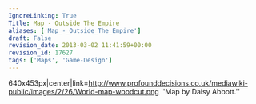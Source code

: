 ```yaml
---
IgnoreLinking: True
Title: Map - Outside The Empire
aliases: ['Map_-_Outside_The_Empire']
draft: False
revision_date: 2013-03-02 11:41:59+00:00
revision_id: 17627
tags: ['Maps', 'Game-Design']
---
```


640x453px|center|link=http://www.profounddecisions.co.uk/mediawiki-public/images/2/26/World-map-woodcut.png
''Map by Daisy Abbott.''